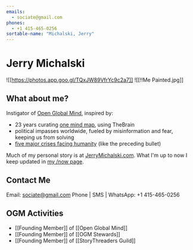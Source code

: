 ```yaml
---
emails: 
  - sociate@gmail.com
phones:
  - +1 415-465-0256
sortable-name: "Michalski, Jerry"
---
```

# Jerry Michalski
![[https://photos.app.goo.gl/TQxJW89VfrYc9c2a7]]
![[!!Me Painted.jpg]]
## What about me?
 Instigator of [Open Global Mind](https://www.openglobalmind.com/), inspired by:
 - 23 years curating [one mind map](http://jerrysbrain.com), using TheBrain
 - political impasses worldwide, fueled by misinformation and fear, keeping us from solving
 - [five major crises facing humanity](https://bra.in/3qe4my) (like the preceding bullet)

Much of my personal story is at [JerryMichalski.com](http://JerryMichalski.com). 
What I'm up to now I keep updated in [my /now page](https://www.jerrymichalski.com/now). 
## Contact Me
Email: sociate@gmail.com
Phone | SMS | WhatsApp: +1 415-465-0256

## OGM Activities
-  [[Founding Member]] of [[Open Global Mind]]
-  [[Founding Member]] of [[OGM Stewards]]
- [[Founding Member]] of [[StoryThreaders Guild]]


